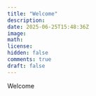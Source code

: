 ```yaml
---
title: "Welcome"
description: 
date: 2025-06-25T15:48:36Z
image: 
math: 
license: 
hidden: false
comments: true
draft: false
---
```


Welcome